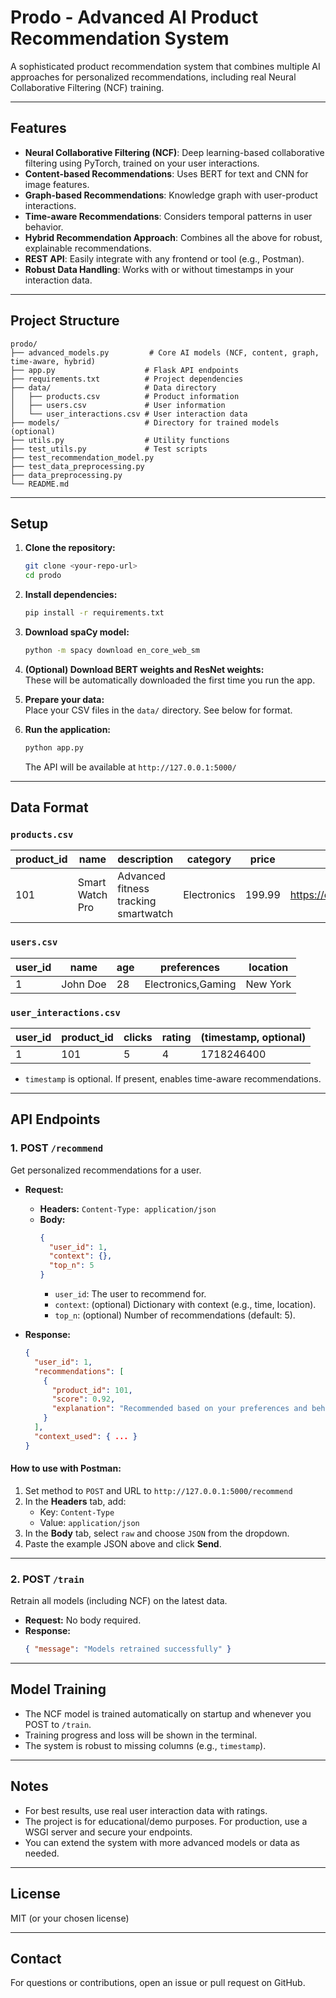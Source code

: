 # Prodo - Advanced AI Product Recommendation System

A sophisticated product recommendation system that combines multiple AI approaches for personalized recommendations, including real Neural Collaborative Filtering (NCF) training.

---

## Features

- **Neural Collaborative Filtering (NCF)**: Deep learning-based collaborative filtering using PyTorch, trained on your user interactions.
- **Content-based Recommendations**: Uses BERT for text and CNN for image features.
- **Graph-based Recommendations**: Knowledge graph with user-product interactions.
- **Time-aware Recommendations**: Considers temporal patterns in user behavior.
- **Hybrid Recommendation Approach**: Combines all the above for robust, explainable recommendations.
- **REST API**: Easily integrate with any frontend or tool (e.g., Postman).
- **Robust Data Handling**: Works with or without timestamps in your interaction data.

---

## Project Structure

```
prodo/
├── advanced_models.py         # Core AI models (NCF, content, graph, time-aware, hybrid)
├── app.py                    # Flask API endpoints
├── requirements.txt          # Project dependencies
├── data/                     # Data directory
│   ├── products.csv          # Product information
│   ├── users.csv             # User information
│   └── user_interactions.csv # User interaction data
├── models/                   # Directory for trained models (optional)
├── utils.py                  # Utility functions
├── test_utils.py             # Test scripts
├── test_recommendation_model.py
├── test_data_preprocessing.py
├── data_preprocessing.py
└── README.md
```

---

## Setup

1. **Clone the repository:**
   ```bash
   git clone <your-repo-url>
   cd prodo
   ```

2. **Install dependencies:**
   ```bash
   pip install -r requirements.txt
   ```

3. **Download spaCy model:**
   ```bash
   python -m spacy download en_core_web_sm
   ```

4. **(Optional) Download BERT weights and ResNet weights:**  
   These will be automatically downloaded the first time you run the app.

5. **Prepare your data:**  
   Place your CSV files in the `data/` directory. See below for format.

6. **Run the application:**
   ```bash
   python app.py
   ```
   The API will be available at `http://127.0.0.1:5000/`

---

## Data Format

### `products.csv`
| product_id | name              | description                        | category    | price  | image_url                      |
|------------|-------------------|------------------------------------|-------------|--------|-------------------------------|
| 101        | Smart Watch Pro   | Advanced fitness tracking smartwatch| Electronics | 199.99 | https://example.com/watch.jpg  |

### `users.csv`
| user_id | name         | age | preferences         | location   |
|---------|--------------|-----|---------------------|------------|
| 1       | John Doe     | 28  | Electronics,Gaming  | New York   |

### `user_interactions.csv`
| user_id | product_id | clicks | rating | (timestamp, optional) |
|---------|------------|--------|--------|-----------------------|
| 1       | 101        | 5      | 4      | 1718246400            |

- `timestamp` is optional. If present, enables time-aware recommendations.

---

## API Endpoints

### 1. **POST `/recommend`**
Get personalized recommendations for a user.

- **Request:**
  - **Headers:** `Content-Type: application/json`
  - **Body:**
    ```json
    {
      "user_id": 1,
      "context": {},
      "top_n": 5
    }
    ```
    - `user_id`: The user to recommend for.
    - `context`: (optional) Dictionary with context (e.g., time, location).
    - `top_n`: (optional) Number of recommendations (default: 5).

- **Response:**
    ```json
    {
      "user_id": 1,
      "recommendations": [
        {
          "product_id": 101,
          "score": 0.92,
          "explanation": "Recommended based on your preferences and behavior patterns (confidence: 0.92)"
        }
      ],
      "context_used": { ... }
    }
    ```

#### **How to use with Postman:**
1. Set method to `POST` and URL to `http://127.0.0.1:5000/recommend`
2. In the **Headers** tab, add:  
   - Key: `Content-Type`  
   - Value: `application/json`
3. In the **Body** tab, select `raw` and choose `JSON` from the dropdown.
4. Paste the example JSON above and click **Send**.

---

### 2. **POST `/train`**
Retrain all models (including NCF) on the latest data.

- **Request:** No body required.
- **Response:**
    ```json
    { "message": "Models retrained successfully" }
    ```

---

## Model Training

- The NCF model is trained automatically on startup and whenever you POST to `/train`.
- Training progress and loss will be shown in the terminal.
- The system is robust to missing columns (e.g., `timestamp`).

---

## Notes

- For best results, use real user interaction data with ratings.
- The project is for educational/demo purposes. For production, use a WSGI server and secure your endpoints.
- You can extend the system with more advanced models or data as needed.

---

## License

MIT (or your chosen license)

---

## Contact

For questions or contributions, open an issue or pull request on GitHub. 